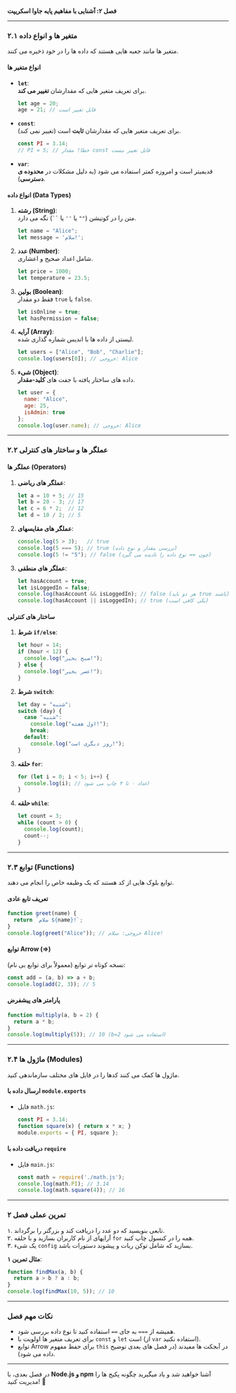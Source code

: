 **فصل ۲: آشنایی با مفاهیم پایه جاوا اسکریپت**  

---

### **۲.۱ متغیر ها و انواع داده**  
متغیر ها مانند جعبه هایی هستند که داده ها را در خود ذخیره می کنند.  
#### **انواع متغیر ها**  
- **`let`**:  
  برای تعریف متغیر هایی که مقدارشان **تغییر می کند**.  

  ```javascript
  let age = 20;
  age = 21; // قابل تغییر است
  ```
  
- **`const`**:  
  برای تعریف متغیر هایی که مقدارشان **ثابت** است (تغییر نمی کند).  
  
  ```javascript
  const PI = 3.14;
  // PI = 5; // خطا! مقدار const قابل تغییر نیست
  ```
  
- **`var`**:  
  قدیمیتر است و امروزه کمتر استفاده می شود (به دلیل مشکلات در **محدوده ی دسترسی**).

#### **انواع داده (Data Types)**  
1. **رشته (String)**:  
   متن را در کوتیشن (`""` یا `''` یا ` `` `) نگه می دارد.  

   ```javascript
   let name = "Alice";
   let message = 'سلام!';
   ```
   
2. **عدد (Number)**:  
   شامل اعداد صحیح و اعشاری.  
   ```javascript
   let price = 1000;
   let temperature = 23.5;
   ```
   
3. **بولین (Boolean)**:  
   فقط دو مقدار `true` یا `false`.  
   ```javascript
   let isOnline = true;
   let hasPermission = false;
   ```
   
4. **آرایه (Array)**:  
   لیستی از داده ها با اندیس شماره گذاری شده.  
   ```javascript
   let users = ["Alice", "Bob", "Charlie"];
   console.log(users[0]); // خروجی: Alice
   ```
   
5. **شیء (Object)**:  
   داده های ساختار یافته با جفت های **کلید-مقدار**.  

   ```javascript
   let user = {
     name: "Alice",
     age: 25,
     isAdmin: true
   };
   console.log(user.name); // خروجی: Alice
   ```

---

### **۲.۲ عملگر ها و ساختار های کنترلی**  
#### **عملگر ها (Operators)**  
1. **عملگر های ریاضی**:  
   ```javascript
   let a = 10 + 5; // 15
   let b = 20 - 3; // 17
   let c = 6 * 2;  // 12
   let d = 10 / 2; // 5
   ```
   
2. **عملگر های مقایسهای**:  

   ```javascript
   console.log(5 > 3);   // true
   console.log(5 === 5); // true (بررسی مقدار و نوع داده)
   console.log(5 != "5"); // false (چون == نوع داده را نادیده می گیرد)
   ```
   
3. **عملگر های منطقی**:  

   ```javascript
   let hasAccount = true;
   let isLoggedIn = false;
   console.log(hasAccount && isLoggedIn); // false (هر دو باید true باشند)
   console.log(hasAccount || isLoggedIn); // true (یکی کافی است)
   ```

#### **ساختار های کنترلی**  
1. **شرط `if/else`**:  

   ```javascript
   let hour = 14;
   if (hour < 12) {
     console.log("صبح بخیر!");
   } else {
     console.log("عصر بخیر!");
   }
   ```
   
2. **شرط `switch`**:  

   ```javascript
   let day = "شنبه";
   switch (day) {
     case "شنبه":
       console.log("اول هفته!");
       break;
     default:
       console.log("روز دیگری است!");
   }
   ```
   
3. **حلقه `for`**:  

   ```javascript
   for (let i = 0; i < 5; i++) {
     console.log(i); // اعداد ۰ تا ۴ چاپ می شود
   }
   ```
   
4. **حلقه `while`**:  
   ```javascript
   let count = 3;
   while (count > 0) {
     console.log(count);
     count--;
   }
   ```

---

### **۲.۳ توابع (Functions)**  
توابع بلوک هایی از کد هستند که یک وظیفه خاص را انجام می دهند.  

#### **تعریف تابع عادی**  

```javascript
function greet(name) {
  return `سلام ${name}!`;
}
console.log(greet("Alice")); // خروجی: سلام Alice!
```

#### **توابع Arrow (=>)**  
نسخه کوتاه تر توابع (معمولاً برای توابع بی نام):  
```javascript
const add = (a, b) => a + b;
console.log(add(2, 3)); // 5
```

#### **پارامتر های پیشفرض**  

```javascript
function multiply(a, b = 2) {
  return a * b;
}
console.log(multiply(5)); // 10 (b=2 استفاده می شود)
```

---

### **۲.۴ ماژول ها (Modules)**  
ماژول ها کمک می کنند کدها را در فایل های مختلف سازماندهی کنید.  

#### **ارسال داده با `module.exports`**  
- فایل `math.js`:  
  ```javascript
  const PI = 3.14;
  function square(x) { return x * x; }
  module.exports = { PI, square };
  ```

#### **دریافت داده با `require`**  
- فایل `main.js`:  
  ```javascript
  const math = require('./math.js');
  console.log(math.PI); // 3.14
  console.log(math.square(4)); // 16
  ```

---

### **تمرین عملی فصل ۲**  
۱. تابعی بنویسید که دو عدد را دریافت کند و بزرگتر را برگرداند.  
۲. آرایهای از نام کاربران بسازید و با حلقه `for` همه را در کنسول چاپ کنید.  
۳. یک شیء `config` بسازید که شامل توکن ربات و پیشوند دستورات باشد.  

**مثال تمرین ۱**:  
```javascript
function findMax(a, b) {
  return a > b ? a : b;
}
console.log(findMax(10, 5)); // 10
```

---

### **نکات مهم فصل**  
- همیشه از `===` به جای `==` استفاده کنید تا نوع داده بررسی شود.  
- برای تعریف متغیر ها اولویت با `const` و `let` است (از `var` استفاده نکنید).  
- توابع Arrow برای حفظ مفهوم `this` در آبجکت ها مفیدند (در فصل های بعدی توضیح داده می شود).  

---

در فصل بعدی، با **Node.js و npm** آشنا خواهید شد و یاد میگیرید چگونه پکیج ها را مدیریت کنید! 🚀